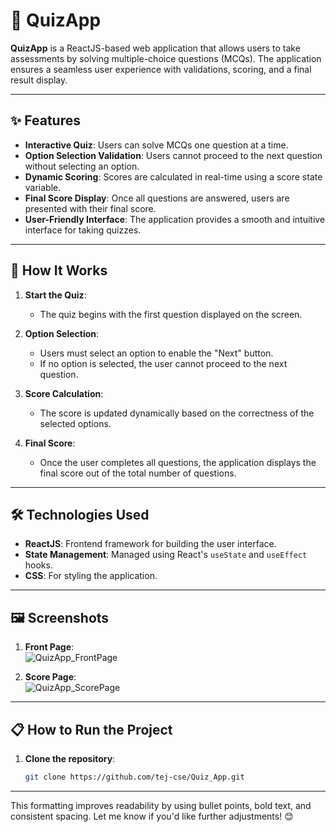 # 🎯 **QuizApp**

**QuizApp** is a ReactJS-based web application that allows users to take assessments by solving multiple-choice questions (MCQs). The application ensures a seamless user experience with validations, scoring, and a final result display.

---

## ✨ **Features**

- **Interactive Quiz**: Users can solve MCQs one question at a time.  
- **Option Selection Validation**: Users cannot proceed to the next question without selecting an option.  
- **Dynamic Scoring**: Scores are calculated in real-time using a score state variable.  
- **Final Score Display**: Once all questions are answered, users are presented with their final score.  
- **User-Friendly Interface**: The application provides a smooth and intuitive interface for taking quizzes.  

---

## 🚀 **How It Works**

1. **Start the Quiz**:  
   - The quiz begins with the first question displayed on the screen.  

2. **Option Selection**:  
   - Users must select an option to enable the "Next" button.  
   - If no option is selected, the user cannot proceed to the next question.  

3. **Score Calculation**:  
   - The score is updated dynamically based on the correctness of the selected options.  

4. **Final Score**:  
   - Once the user completes all questions, the application displays the final score out of the total number of questions.  

---

## 🛠️ **Technologies Used**

- **ReactJS**: Frontend framework for building the user interface.  
- **State Management**: Managed using React's `useState` and `useEffect` hooks.  
- **CSS**: For styling the application.  

---

## 🖼️ **Screenshots**

1. **Front Page**:  
   ![QuizApp_FrontPage](https://github.com/user-attachments/assets/c06b49a5-d0e9-4667-9c8d-ed453b7f29b1)  

2. **Score Page**:  
   ![QuizApp_ScorePage](https://github.com/user-attachments/assets/bb74f926-ea34-4a02-a0f2-5983949d292a)  

---

## 📋 **How to Run the Project**

1. **Clone the repository**:  
   ```bash
   git clone https://github.com/tej-cse/Quiz_App.git
   ```  

---

This formatting improves readability by using bullet points, bold text, and consistent spacing. Let me know if you'd like further adjustments! 😊
